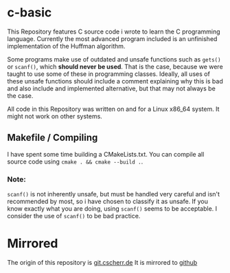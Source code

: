 # c-basic
This Repository features C source code i wrote to learn the C programming language. Currently the most advanced program included is an
unfinished implementation of the Huffman algorithm.

Some programs make use of outdated and unsafe functions such as `gets()` or `scanf()`, which **should never be used**.
That is the case, because we were taught to use some of these in programming classes. Ideally, all uses
of these unsafe functions should include a comment explaining why this is bad and also include and implemented
alternative, but that may not always be the case.

All code in this Repository was written on and for a Linux x86_64 system. It might not work on other systems.

## Makefile / Compiling
I have spent some time building a CMakeLists.txt. You can compile all source code using `cmake . && cmake --build .`.

### Note:

`scanf()` is not inherently unsafe, but must be handled very careful and isn't recommended by most, so i have
chosen to classify it as unsafe. If you know exactly what you are doing, using `scanf()` seems to be acceptable.
I consider the use of `scanf()` to be bad practice.

# Mirrored
The origin of this repository is [git.cscherr.de](https://git.cscherr.de/PlexSheep/c-basic.git)
It is mirrored to [github](https://github.com/PlexSheep/c-basic)
